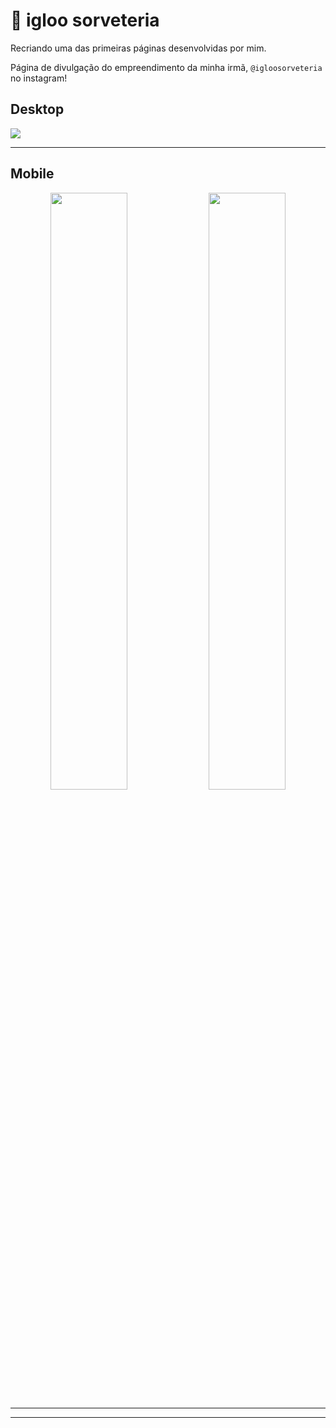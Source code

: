 # 🍨 igloo sorveteria

Recriando uma das primeiras páginas desenvolvidas por mim.

Página de divulgação do empreendimento da minha irmã,
 ```@igloosorveteria```  no instagram!

##  Desktop

 <img align="center" src="./img/home.png"/>

----

## Mobile

<div align="center">
  <img width="49.5%" src="./img/mob3.png"/>
  <img width="49.5%" src="./img/mob4.png"/>
</div>

----
----

